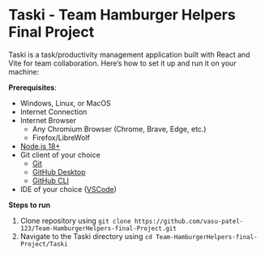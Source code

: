 # Taski - Team Hamburger Helpers Final Project

Taski is a task/productivity management application built with React and Vite for team collaboration. Here’s how to set it up and run it on your machine:

**Prerequisites**:
- Windows, Linux, or MacOS
- Internet Connection
- Internet Browser
  - Any Chromium Browser (Chrome, Brave, Edge, etc.)
  - Firefox/LibreWolf
- [Node.js 18+](https://nodejs.org/)
- Git client of your choice
  - [Git](https://git-scm.com/downloads)
  - [GitHub Desktop](https://desktop.github.com/download/)
  - [GitHub CLI](https://cli.github.com/)
- IDE of your choice ([VSCode](https://code.visualstudio.com/Download))

**Steps to run**
1. Clone repository using `git clone https://github.com/vasu-patel-123/Team-HamburgerHelpers-final-Project.git`
2. Navigate to the Taski directory using `cd Team-HamburgerHelpers-final-Project/Taski`
